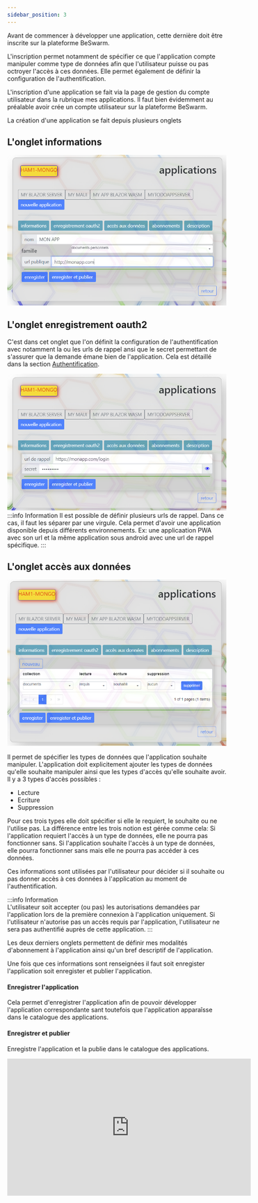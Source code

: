 ```yaml
---
sidebar_position: 3
---
```


Avant de commencer à développer une application, cette dernière doit être inscrite sur la plateforme BeSwarm.

L'inscription permet notamment de spécifier ce que l'application compte manipuler comme type de données afin que
l'utilisateur puisse ou pas octroyer l'accès à ces données.
Elle permet également de définir la configuration de l'authentification.

L'inscription d'une application se fait via la page de gestion du compte utilisateur dans la rubrique mes applications.
Il faut bien évidemment au préalable avoir crée un compte utilisateur sur la plateforme BeSwarm.

La création d'une application se fait depuis plusieurs onglets

## L'onglet informations
![Creeapp1](img/creeapp1.png)

## L'onglet enregistrement oauth2
C'est dans cet onglet que l'on définit la configuration de l'authentification avec notamment la ou les urls de rappel ansi que
le secret permettant de s'assurer que la demande émane bien de l'application.
Cela est détaillé dans la section [Authentification](/docs/DevApps/NotionsDeBase/Authentification).

![Creeapp2](img/creeapp2.png)
:::info Information
Il est possible de définir plusieurs urls de rappel. Dans ce cas, il faut les séparer par une virgule.
Cela permet d'avoir une application disponible depuis différents environnements.
Ex: une applicaation PWA avec son url et la même application sous android avec une url de rappel spécifique.
:::

## L'onglet accès aux données
![Creeapp3](img/creeapp3.png)

Il permet de spécifier les types de données que l'application souhaite manipuler.
L'application doit explicitement ajouter les types de données qu'elle souhaite manipuler ainsi que les types d'accès qu'elle souhaite avoir.
Il y a 3 types d'accès possibles :
* Lecture 
* Ecriture
* Suppression

Pour ces trois types elle doit spécifier si elle le requiert, le souhaite ou ne l'utilise pas.
La différence entre les trois notion est gérée comme cela:
Si l'application requiert l'accès à un type de données, elle ne pourra pas fonctionner sans.
Si l'application souhaite l'accès à un type de données, elle pourra fonctionner sans mais elle ne pourra pas accéder à ces données.

Ces informations sont utilisées par l'utilisateur pour décider si il souhaite ou pas donner accès à ces données à l'application au moment de l'authentification.

:::info Information  
L'utilisateur soit accepter (ou pas) les autorisations demandées par l'application lors de la première connexion à l'application uniquement.
Si l'utilisateur n'autorise pas un accès requis par l'application, l'utilisateur ne sera pas authentifié auprès de cette application.
:::


Les deux derniers onglets permettent de définir mes modalités d'abonnement à l'application ainsi qu'un bref descriptif de l'application.

Une fois que ces informations sont renseignées il faut soit enregister l'application soit enregister et publier l'application.

#### Enregistrer l'application	
Cela permet d'enregistrer l'application afin de pouvoir développer l'application correspondante sant toutefois que l'application apparaîsse dans
le catalogue des applications.

#### Enregistrer et publier
Enregistre l'application et la publie dans le catalogue des applications.

<iframe width="560" height="315" src="https://www.youtube.com/embed/NXF0ep5QtoM" title="YouTube video player" frameborder="0" allow="accelerometer; autoplay; clipboard-write; encrypted-media; gyroscope; picture-in-picture" allowfullscreen></iframe>


